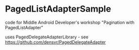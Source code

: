 # PagedListAdapterSample

code for Middle Android Developer's workshop "Pagination with PagedListAdapter"

uses PagedDelegateAdapterLibrary - see https://github.com/densvr/PagedDelegateAdapter
